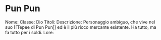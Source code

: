 # Pun Pun
Nome: 
Classe: Dio
Titoli: 
Descrizione: Personaggio ambiguo, che vive nel suo [[Tepee di Pun Pun]] ed è il più ricco mercante esistente. Ha tutto, ma fa tutto per i soldi.
Lore: